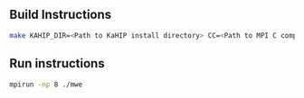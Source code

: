## Build Instructions

```sh
make KAHIP_DIR=<Path to KaHIP install directory> CC=<Path to MPI C compiler>
```

## Run instructions

```sh
mpirun -np 8 ./mwe
```
